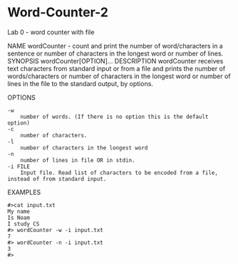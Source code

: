 # Word-Counter-2
Lab 0 - word counter with file


NAME
    wordCounter - count and print the number of word/characters in a sentence or number of characters in the longest word or ​number of lines.
SYNOPSIS
    wordCounter[OPTION]… 
DESCRIPTION
    wordCounter receives text characters from standard input or from a file and prints the number of words/characters or number of characters in the longest word or number of lines in the file to the standard output, by options. 

OPTIONS

    -w
        number of words. (If there is no option this is the default option)
    -c
        number of characters.
    -l
        number of characters in the longest word
    -n
        number of lines in file OR in stdin.
    -i FILE
        Input file. Read list of characters to be encoded from a file, instead of from standard input. 

EXAMPLES

    #>cat input.txt
    My name
    Is Noam
    I study CS
    #> wordCounter -w -i input.txt
    7
    #> wordCounter -n -i input.txt
    3
    #>
        

